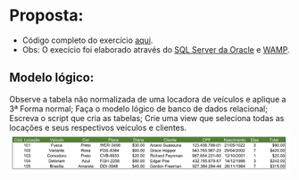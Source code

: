 <h1>Proposta:</h1>

* Código completo do exercício [aqui](https://github.com/thaisconto/Curso-ADS/blob/main/Bando_Dados/Lista_Functions/sql_function.sql).
* Obs: O execício foi elaborado através do [SQL Server da Oracle](https://dev.mysql.com/doc/) e [WAMP](https://sourceforge.net/projects/wampserver/).

<h2>Modelo lógico:</h2>
Observe a tabela não normalizada de uma locadora de veículos e aplique a 3ª Forma normal;
Faça o modelo lógico de banco de dados relacional;
Escreva o script que cria as tabelas;
Crie uma view que seleciona todas as locações e seus respectivos veículos e clientes.

<img src = modelo_tabela.png>


